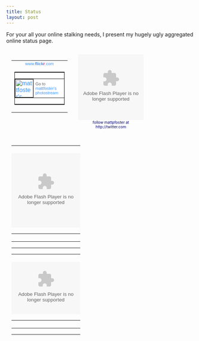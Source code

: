 ```yaml
--- 
title: Status
layout: post
---
```

For your all your online stalking needs, I present my hugely ugly aggregated online status page.

<div class="badge" style="float: left; padding: 1em;">
<!-- Start of Flickr Badge -->
<style type="text/css">
#flickr_badge_source_txt {padding:0; font: 11px Arial, Helvetica, Sans serif; color:#666666;}
#flickr_badge_icon {display:block !important; margin:0 !important; border: 1px solid rgb(0, 0, 0) !important;}
#flickr_icon_td {padding:0 5px 0 0 !important;}
.flickr_badge_image {text-align:center !important;}
.flickr_badge_image img {border: 1px solid black !important;}
#flickr_badge_uber_wrapper {width:150px;}
#flickr_www {display:block; text-align:center; padding:0 10px 0 10px !important; font: 11px Arial, Helvetica, Sans serif !important; color:#3993ff !important;}
#flickr_badge_uber_wrapper a:hover,
#flickr_badge_uber_wrapper a:link,
#flickr_badge_uber_wrapper a:active,
#flickr_badge_uber_wrapper a:visited {text-decoration:none !important; background:inherit !important;color:#3993ff;}
#flickr_badge_wrapper {background-color:#ffffff;border: solid 1px #000000}
#flickr_badge_source {padding:0 !important; font: 11px Arial, Helvetica, Sans serif !important; color:#666666 !important;}
</style>
<table id="flickr_badge_uber_wrapper" cellpadding="0" cellspacing="10" border="0"><tr><td><a href="http://www.flickr.com" id="flickr_www">www.<strong style="color:#3993ff">flick<span style="color:#ff1c92">r</span></strong>.com</a><table cellpadding="0" cellspacing="10" border="0" id="flickr_badge_wrapper">
<script type="text/javascript" src="http://www.flickr.com/badge_code_v2.gne?show_name=1&count=5&display=random&size=t&layout=v&source=user&user=70385183%40N00"></script>
<tr>
<td id="flickr_badge_source" valign="center" align="center">
<table cellpadding="0" cellspacing="0" border="0"><tr>
<td width="10" id="flickr_icon_td"><a href="http://www.flickr.com/photos/mattfoster/"><img id="flickr_badge_icon" alt="mattfoster's items" src="http://farm1.static.flickr.com/54/buddyicons/70385183@N00.jpg?1212158326#70385183@N00" align="left" width="48" height="48"></a></td>
<td id="flickr_badge_source_txt"><nobr>Go to</nobr> <a href="http://www.flickr.com/photos/mattfoster/">mattfoster's photostream</a></td>
</tr></table>
</td>
</tr>
</table>
</td></tr></table>
</div>

<div class="badge" style="float: left; padding: 1em;">
<div style="width:176px;text-align:center"><embed src="http://twitter.com/flash/twitter_badge.swf"  flashvars="color1=102&type=user&id=8656832"  quality="high" width="176" height="176" name="twitter_badge" align="middle" allowScriptAccess="always" wmode="transparent" type="application/x-shockwave-flash" pluginspage="http://www.macromedia.com/go/getflashplayer" /><br><a style="font-size: 10px; color: #000066; text-decoration: none" href="http://twitter.com/mattpfoster">follow mattpfoster at http://twitter.com</a></div>
</div>

<div class="badge" style="float: left; padding: 1em;">
<script type="text/javascript" src="http://www.google.com/reader/ui/publisher-en.js"></script>
<script type="text/javascript" src="http://www.google.com/reader/public/javascript/user/07535977901879260862/state/com.google/broadcast?n=5&callback=GRC_p(%7Bc%3A%22blue%22%2Ct%3A%22Matt%20Foster's%20shared%20items%22%2Cs%3A%22false%22%2Cb%3A%22false%22%7D)%3Bnew%20GRC"></script>
</div>

<div class="badge" style="float: left; padding: 1em;">
<style type="text/css">table.lfmWidgetchart_b514b59085df1a5358c93280a1509f83 td {margin:0 !important;padding:0 !important;border:0 !important;}table.lfmWidgetchart_b514b59085df1a5358c93280a1509f83 tr.lfmHead a:hover {background:url(http://cdn.last.fm/widgets/images/en/header/chart/recenttracks_regular_blue.png) no-repeat 0 0 !important;}table.lfmWidgetchart_b514b59085df1a5358c93280a1509f83 tr.lfmEmbed object {float:left;}table.lfmWidgetchart_b514b59085df1a5358c93280a1509f83 tr.lfmFoot td.lfmConfig a:hover {background:url(http://cdn.last.fm/widgets/images/en/footer/blue.png) no-repeat 0px 0 !important;;}table.lfmWidgetchart_b514b59085df1a5358c93280a1509f83 tr.lfmFoot td.lfmView a:hover {background:url(http://cdn.last.fm/widgets/images/en/footer/blue.png) no-repeat -85px 0 !important;}table.lfmWidgetchart_b514b59085df1a5358c93280a1509f83 tr.lfmFoot td.lfmPopup a:hover {background:url(http://cdn.last.fm/widgets/images/en/footer/blue.png) no-repeat -159px 0 !important;}</style>
<table class="lfmWidgetchart_b514b59085df1a5358c93280a1509f83" cellpadding="0" cellspacing="0" border="0" style="width:184px;"><tr class="lfmHead"><td><a title="mattfoster: Recently Listened Tracks" href="http://www.last.fm/user/mattfoster/" target="_blank" style="display:block;overflow:hidden;height:20px;width:184px;background:url(http://cdn.last.fm/widgets/images/en/header/chart/recenttracks_regular_blue.png) no-repeat 0 -20px;text-decoration:none;border:0;"></a></td></tr><tr class="lfmEmbed"><td><object type="application/x-shockwave-flash" data="http://cdn.last.fm/widgets/chart/friends_6.swf" codebase="http://download.macromedia.com/pub/shockwave/cabs/flash/swflash.cab#version=7,0,0,0" width="184" height="199" > <param name="movie" value="http://cdn.last.fm/widgets/chart/friends_6.swf" /> <param name="flashvars" value="type=recenttracks&amp;user=mattfoster&amp;theme=blue&amp;lang=en&amp;widget_id=chart_b514b59085df1a5358c93280a1509f83" /> <param name="bgcolor" value="6598cd" /> <param name="quality" value="high" /> <param name="allowScriptAccess" value="always" /> <param name="allowNetworking" value="all" /> </object></td></tr><tr class="lfmFoot"><td style="background:url(http://cdn.last.fm/widgets/images/footer_bg/blue.png) repeat-x 0 0;text-align:right;"><table cellspacing="0" cellpadding="0" border="0" style="width:184px;"><tr><td class="lfmConfig"><a href="http://www.last.fm/widgets/?colour=blue&amp;chartType=recenttracks&amp;user=mattfoster&amp;chartFriends=1&amp;from=code&amp;widget=chart" title="Get your own widget" target="_blank" style="display:block;overflow:hidden;width:85px;height:20px;float:right;background:url(http://cdn.last.fm/widgets/images/en/footer/blue.png) no-repeat 0px -20px;text-decoration:none;border:0;"></a></td><td class="lfmView" style="width:74px;"><a href="http://www.last.fm/user/mattfoster/" title="View mattfoster's profile" target="_blank" style="display:block;overflow:hidden;width:74px;height:20px;background:url(http://cdn.last.fm/widgets/images/en/footer/blue.png) no-repeat -85px -20px;text-decoration:none;border:0;"></a></td><td class="lfmPopup"style="width:25px;"><a href="http://www.last.fm/widgets/popup/?colour=blue&amp;chartType=recenttracks&amp;user=mattfoster&amp;chartFriends=1&amp;from=code&amp;widget=chart&amp;resize=1" title="Load this chart in a pop up" target="_blank" style="display:block;overflow:hidden;width:25px;height:20px;background:url(http://cdn.last.fm/widgets/images/en/footer/blue.png) no-repeat -159px -20px;text-decoration:none;border:0;" onclick="window.open(this.href + '&amp;resize=0','lfm_popup','height=299,width=234,resizable=yes,scrollbars=yes'); return false;"></a></td></tr></table></td></tr></table>
<style type="text/css">table.lfmWidgetchart_9b3aff5edaa739a020505c99b3b10720 td {margin:0 !important;padding:0 !important;border:0 !important;}table.lfmWidgetchart_9b3aff5edaa739a020505c99b3b10720 tr.lfmHead a:hover {background:url(http://cdn.last.fm/widgets/images/en/header/chart/topartists_regular_blue.png) no-repeat 0 0 !important;}table.lfmWidgetchart_9b3aff5edaa739a020505c99b3b10720 tr.lfmEmbed object {float:left;}table.lfmWidgetchart_9b3aff5edaa739a020505c99b3b10720 tr.lfmFoot td.lfmConfig a:hover {background:url(http://cdn.last.fm/widgets/images/en/footer/blue.png) no-repeat 0px 0 !important;;}table.lfmWidgetchart_9b3aff5edaa739a020505c99b3b10720 tr.lfmFoot td.lfmView a:hover {background:url(http://cdn.last.fm/widgets/images/en/footer/blue.png) no-repeat -85px 0 !important;}table.lfmWidgetchart_9b3aff5edaa739a020505c99b3b10720 tr.lfmFoot td.lfmPopup a:hover {background:url(http://cdn.last.fm/widgets/images/en/footer/blue.png) no-repeat -159px 0 !important;}</style>
<table class="lfmWidgetchart_9b3aff5edaa739a020505c99b3b10720" cellpadding="0" cellspacing="0" border="0" style="width:184px;"><tr class="lfmHead"><td><a title="mattfoster: Overall Top Artists" href="http://www.last.fm/user/mattfoster/charts/?charttype=overall&subtype=artist" target="_blank" style="display:block;overflow:hidden;height:20px;width:184px;background:url(http://cdn.last.fm/widgets/images/en/header/chart/topartists_regular_blue.png) no-repeat 0 -20px;text-decoration:none;border:0;"></a></td></tr><tr class="lfmEmbed"><td><object type="application/x-shockwave-flash" data="http://cdn.last.fm/widgets/chart/19.swf" codebase="http://download.macromedia.com/pub/shockwave/cabs/flash/swflash.cab#version=7,0,0,0" width="184" height="140" > <param name="movie" value="http://cdn.last.fm/widgets/chart/19.swf" /> <param name="flashvars" value="type=topartists&amp;user=mattfoster&amp;theme=blue&amp;lang=en&amp;widget_id=chart_9b3aff5edaa739a020505c99b3b10720" /> <param name="bgcolor" value="6598cd" /> <param name="quality" value="high" /> <param name="allowScriptAccess" value="always" /> <param name="allowNetworking" value="all" /> </object></td></tr><tr class="lfmFoot"><td style="background:url(http://cdn.last.fm/widgets/images/footer_bg/blue.png) repeat-x 0 0;text-align:right;"><table cellspacing="0" cellpadding="0" border="0" style="width:184px;"><tr><td class="lfmConfig"><a href="http://www.last.fm/widgets/?colour=blue&amp;chartType=topartists&amp;user=mattfoster&amp;chartFriends=1&amp;from=code&amp;widget=chart" title="Get your own widget" target="_blank" style="display:block;overflow:hidden;width:85px;height:20px;float:right;background:url(http://cdn.last.fm/widgets/images/en/footer/blue.png) no-repeat 0px -20px;text-decoration:none;border:0;"></a></td><td class="lfmView" style="width:74px;"><a href="http://www.last.fm/user/mattfoster/" title="View mattfoster's profile" target="_blank" style="display:block;overflow:hidden;width:74px;height:20px;background:url(http://cdn.last.fm/widgets/images/en/footer/blue.png) no-repeat -85px -20px;text-decoration:none;border:0;"></a></td><td class="lfmPopup"style="width:25px;"><a href="http://www.last.fm/widgets/popup/?colour=blue&amp;chartType=topartists&amp;user=mattfoster&amp;chartFriends=1&amp;from=code&amp;widget=chart&amp;resize=1" title="Load this chart in a pop up" target="_blank" style="display:block;overflow:hidden;width:25px;height:20px;background:url(http://cdn.last.fm/widgets/images/en/footer/blue.png) no-repeat -159px -20px;text-decoration:none;border:0;" onclick="window.open(this.href + '&amp;resize=0','lfm_popup','height=240,width=234,resizable=yes,scrollbars=yes'); return false;"></a></td></tr></table></td></tr></table></div>

<div style="clear: both;"></div>
